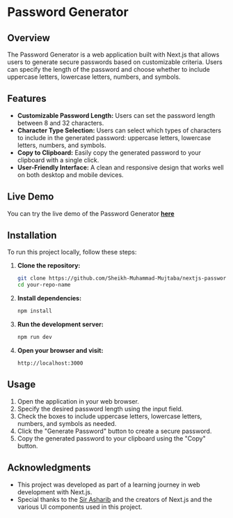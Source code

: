 # Password Generator

## Overview

The Password Generator is a web application built with Next.js that allows users to generate secure passwords based on customizable criteria. Users can specify the length of the password and choose whether to include uppercase letters, lowercase letters, numbers, and symbols.

## Features

- **Customizable Password Length:** Users can set the password length between 8 and 32 characters.
- **Character Type Selection:** Users can select which types of characters to include in the generated password: uppercase letters, lowercase letters, numbers, and symbols.
- **Copy to Clipboard:** Easily copy the generated password to your clipboard with a single click.
- **User-Friendly Interface:** A clean and responsive design that works well on both desktop and mobile devices.

## Live Demo

You can try the live demo of the Password Generator [**here**](https://nextjs-password-genrator-app.vercel.app/)

## Installation

To run this project locally, follow these steps:

1. **Clone the repository:**
   ```bash
   git clone https://github.com/Sheikh-Muhammad-Mujtaba/nextjs-password_genrator-app
   cd your-repo-name
   ```

2. **Install dependencies:**
   ```bash
   npm install
   ```

3. **Run the development server:**
   ```bash
   npm run dev
   ```

4. **Open your browser and visit:**
   ```
   http://localhost:3000
   ```

## Usage

1. Open the application in your web browser.
2. Specify the desired password length using the input field.
3. Check the boxes to include uppercase letters, lowercase letters, numbers, and symbols as needed.
4. Click the "Generate Password" button to create a secure password.
5. Copy the generated password to your clipboard using the "Copy" button.

## Acknowledgments

- This project was developed as part of a learning journey in web development with Next.js.
- Special thanks to the [Sir Asharib](https://github.com/AsharibAli) and the creators of Next.js and the various UI components used in this project.


